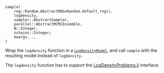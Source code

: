```
sample(
    rng::Random.AbstractRNG=Random.default_rng(),
    logdensity,
    sampler::AbstractSampler,
    parallel::AbstractMCMCEnsemble,
    N::Integer,
    nchains::Integer;
    kwargs...,
)
```

Wrap the `logdensity` function in a [`LogDensityModel`](@ref), and call `sample` with the resulting model instead of `logdensity`.

The `logdensity` function has to support the [LogDensityProblems.jl](https://github.com/tpapp/LogDensityProblems.jl) interface.
